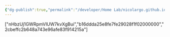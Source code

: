 ```yaml
---
{"dg-publish":true,"permalink":"/developer/Home Lab/nicolargo.github.io/","created":"2024-03-13T20:41:10.188-05:00","updated":"2024-03-14T21:56:24.000-05:00"}
---
```


["nHbzUj1GWRpmVlUW7kvXgBui","b16ddda25e8fe7fe29028f1f02000000","2cbeffc2b648a743e96afe83f914215a"]